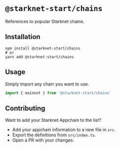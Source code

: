 # `@starknet-start/chains`

References to popular Starknet chains.

## Installation

```
npm install @starknet-start/chains
# or
yarn add @starknet-start/chains
```

## Usage

Simply import any chain you want to use.

```ts
import { mainnet } from '@starknet-start/chains`
```

## Contributing

Want to add your Starknet Appchain to the list? 

 - Add your appchain information to a new file in `src`.
 - Export the definitions from `src/index.ts`.
 - Open a PR with your changes.
